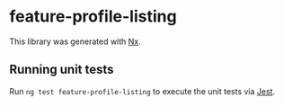 # feature-profile-listing

This library was generated with [Nx](https://nx.dev).

## Running unit tests

Run `ng test feature-profile-listing` to execute the unit tests via [Jest](https://jestjs.io).
